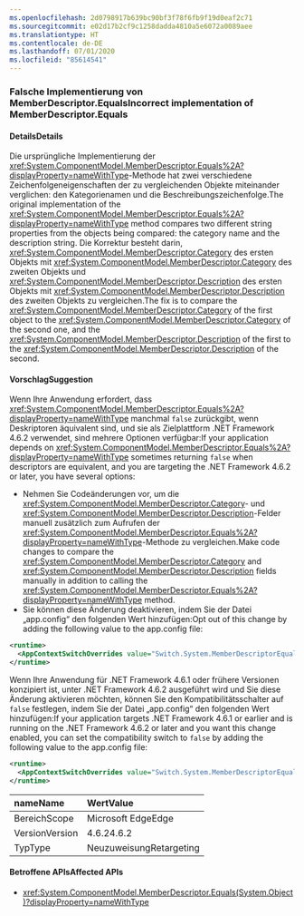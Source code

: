 ```yaml
---
ms.openlocfilehash: 2d0798917b639bc90bf3f78f6fb9f19d0eaf2c71
ms.sourcegitcommit: e02d17b2cf9c1258dadda4810a5e6072a0089aee
ms.translationtype: HT
ms.contentlocale: de-DE
ms.lasthandoff: 07/01/2020
ms.locfileid: "85614541"
---
```

### <a name="incorrect-implementation-of-memberdescriptorequals"></a><span data-ttu-id="86d37-101">Falsche Implementierung von MemberDescriptor.Equals</span><span class="sxs-lookup"><span data-stu-id="86d37-101">Incorrect implementation of MemberDescriptor.Equals</span></span>

#### <a name="details"></a><span data-ttu-id="86d37-102">Details</span><span class="sxs-lookup"><span data-stu-id="86d37-102">Details</span></span>

<span data-ttu-id="86d37-103">Die ursprüngliche Implementierung der <xref:System.ComponentModel.MemberDescriptor.Equals%2A?displayProperty=nameWithType>-Methode hat zwei verschiedene Zeichenfolgeneigenschaften der zu vergleichenden Objekte miteinander verglichen: den Kategorienamen und die Beschreibungszeichenfolge.</span><span class="sxs-lookup"><span data-stu-id="86d37-103">The original implementation of the <xref:System.ComponentModel.MemberDescriptor.Equals%2A?displayProperty=nameWithType> method compares two different string properties from the objects being compared: the category name and the description string.</span></span> <span data-ttu-id="86d37-104">Die Korrektur besteht darin, <xref:System.ComponentModel.MemberDescriptor.Category> des ersten Objekts mit <xref:System.ComponentModel.MemberDescriptor.Category> des zweiten Objekts und <xref:System.ComponentModel.MemberDescriptor.Description> des ersten Objekts mit <xref:System.ComponentModel.MemberDescriptor.Description> des zweiten Objekts zu vergleichen.</span><span class="sxs-lookup"><span data-stu-id="86d37-104">The fix is to compare the <xref:System.ComponentModel.MemberDescriptor.Category> of the first object to the <xref:System.ComponentModel.MemberDescriptor.Category> of the second one, and the <xref:System.ComponentModel.MemberDescriptor.Description> of the first to the <xref:System.ComponentModel.MemberDescriptor.Description> of the second.</span></span>

#### <a name="suggestion"></a><span data-ttu-id="86d37-105">Vorschlag</span><span class="sxs-lookup"><span data-stu-id="86d37-105">Suggestion</span></span>

<span data-ttu-id="86d37-106">Wenn Ihre Anwendung erfordert, dass <xref:System.ComponentModel.MemberDescriptor.Equals%2A?displayProperty=nameWithType> manchmal `false` zurückgibt, wenn Deskriptoren äquivalent sind, und sie als Zielplattform .NET Framework 4.6.2 verwendet, sind mehrere Optionen verfügbar:</span><span class="sxs-lookup"><span data-stu-id="86d37-106">If your application depends on <xref:System.ComponentModel.MemberDescriptor.Equals%2A?displayProperty=nameWithType> sometimes returning `false` when descriptors are equivalent, and you are targeting the .NET Framework 4.6.2 or later, you have several options:</span></span>

- <span data-ttu-id="86d37-107">Nehmen Sie Codeänderungen vor, um die <xref:System.ComponentModel.MemberDescriptor.Category>- und <xref:System.ComponentModel.MemberDescriptor.Description>-Felder manuell zusätzlich zum Aufrufen der <xref:System.ComponentModel.MemberDescriptor.Equals%2A?displayProperty=nameWithType>-Methode zu vergleichen.</span><span class="sxs-lookup"><span data-stu-id="86d37-107">Make code changes to compare the <xref:System.ComponentModel.MemberDescriptor.Category> and <xref:System.ComponentModel.MemberDescriptor.Description> fields manually in addition to calling the <xref:System.ComponentModel.MemberDescriptor.Equals%2A?displayProperty=nameWithType> method.</span></span>
- <span data-ttu-id="86d37-108">Sie können diese Änderung deaktivieren, indem Sie der Datei „app.config“ den folgenden Wert hinzufügen:</span><span class="sxs-lookup"><span data-stu-id="86d37-108">Opt out of this change by adding the following value to the app.config file:</span></span>

```xml
<runtime>
  <AppContextSwitchOverrides value="Switch.System.MemberDescriptorEqualsReturnsFalseIfEquivalent=true" />
</runtime>
```

<span data-ttu-id="86d37-109">Wenn Ihre Anwendung für .NET Framework 4.6.1 oder frühere Versionen konzipiert ist, unter .NET Framework 4.6.2 ausgeführt wird und Sie diese Änderung aktivieren möchten, können Sie den Kompatibilitätsschalter auf `false` festlegen, indem Sie der Datei „app.config“ den folgenden Wert hinzufügen:</span><span class="sxs-lookup"><span data-stu-id="86d37-109">If your application targets .NET Framework 4.6.1 or earlier and is running on the .NET Framework 4.6.2 or later and you want this change enabled, you can set the compatibility switch to `false` by adding the following value to the app.config file:</span></span>

```xml
<runtime>
  <AppContextSwitchOverrides value="Switch.System.MemberDescriptorEqualsReturnsFalseIfEquivalent=false" />
</runtime>
```

| <span data-ttu-id="86d37-110">name</span><span class="sxs-lookup"><span data-stu-id="86d37-110">Name</span></span>    | <span data-ttu-id="86d37-111">Wert</span><span class="sxs-lookup"><span data-stu-id="86d37-111">Value</span></span>       |
|:--------|:------------|
| <span data-ttu-id="86d37-112">Bereich</span><span class="sxs-lookup"><span data-stu-id="86d37-112">Scope</span></span>   | <span data-ttu-id="86d37-113">Microsoft Edge</span><span class="sxs-lookup"><span data-stu-id="86d37-113">Edge</span></span>        |
| <span data-ttu-id="86d37-114">Version</span><span class="sxs-lookup"><span data-stu-id="86d37-114">Version</span></span> | <span data-ttu-id="86d37-115">4.6.2</span><span class="sxs-lookup"><span data-stu-id="86d37-115">4.6.2</span></span>       |
| <span data-ttu-id="86d37-116">Typ</span><span class="sxs-lookup"><span data-stu-id="86d37-116">Type</span></span>    | <span data-ttu-id="86d37-117">Neuzuweisung</span><span class="sxs-lookup"><span data-stu-id="86d37-117">Retargeting</span></span> |

#### <a name="affected-apis"></a><span data-ttu-id="86d37-118">Betroffene APIs</span><span class="sxs-lookup"><span data-stu-id="86d37-118">Affected APIs</span></span>

- <xref:System.ComponentModel.MemberDescriptor.Equals(System.Object)?displayProperty=nameWithType>
